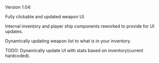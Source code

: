 Version 1.04:

Fully clickable and updated weapon UI.

Internal inventory and player ship components reworked to provide for UI updates.

Dynamically updating weapon list to what is in your inventory.

TODO: Dynamically update UI with stats based on inventory(current hardcoded).